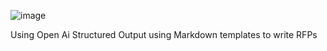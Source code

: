 ![image](https://github.com/user-attachments/assets/2269a3c8-920c-4ca5-a03a-9000245b8c8f)

Using Open Ai Structured Output using Markdown templates  to write RFPs
